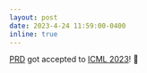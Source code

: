 ```yaml
---
layout: post
date: 2023-4-24 11:59:00-0400
inline: true
---
```


[PRD](https://arxiv.org/pdf/2303.14771.pdf) got accepted to [ICML 2023](https://icml.cc/Conferences/2023)! :tada: